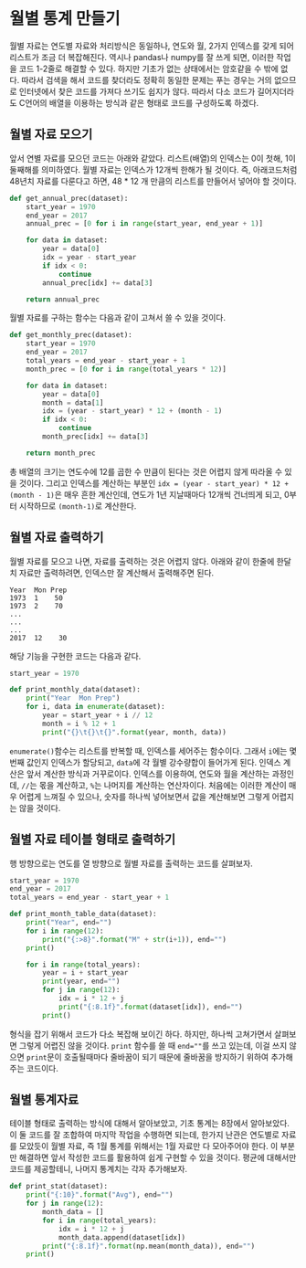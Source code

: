# 월별 통계 만들기

월별 자료는 연도별 자료와 처리방식은 동일하나, 연도와 월, 2가지 인덱스를 갖게 되어 리스트가 조금 더 복잡해진다. 역시나 pandas나 numpy를 잘 쓰게 되면, 이러한 작업을 코드 1-2줄로 해결할 수 있다. 하지만 기초가 없는 상태에서는 암호같을 수 밖에 없다. 따라서 검색을 해서 코드를 찾더라도 정확히 동일한 문제는 푸는 경우는 거의 없으므로 인터넷에서 찾은 코드를 가져다 쓰기도 쉽지가 않다. 따라서 다소 코드가 길어지더라도 C언어의 배열을 이용하는 방식과 같은 형태로 코드를 구성하도록 하겠다.

## 월별 자료 모으기

앞서 연별 자료를 모으던 코드는 아래와 같았다. 리스트(배열)의 인덱스는 0이 첫해, 1이 둘째해를 의미하였다. 월별 자료는 인덱스가 12개씩 한해가 될 것이다. 즉, 아래코드처럼 48년치 자료를 다룬다고 하면, 48 * 12 개 만큼의 리스트를 만들어서 넣어야 할 것이다.

```python
def get_annual_prec(dataset):
    start_year = 1970
    end_year = 2017
    annual_prec = [0 for i in range(start_year, end_year + 1)]

    for data in dataset:
        year = data[0]
        idx = year - start_year
        if idx < 0:
            continue
        annual_prec[idx] += data[3]

    return annual_prec
```

월별 자료를 구하는 함수는 다음과 같이 고쳐서 쓸 수 있을 것이다.

```python
def get_monthly_prec(dataset):
    start_year = 1970
    end_year = 2017
    total_years = end_year - start_year + 1
    month_prec = [0 for i in range(total_years * 12)]

    for data in dataset:
        year = data[0]
        month = data[1]
        idx = (year - start_year) * 12 + (month - 1)
        if idx < 0:
            continue
        month_prec[idx] += data[3]

    return month_prec
```

총 배열의 크기는 연도수에 12를 곱한 수 만큼이 된다는 것은 어렵지 않게 따라올 수 있을 것이다. 그리고 인덱스를 계산하는 부분인 `idx = (year - start_year) * 12 + (month - 1)`은 매우 흔한 계산인데, 연도가 1년 지날때마다 12개씩 건너띄게 되고, 0부터 시작하므로 `(month-1)`로 계산한다.

## 월별 자료 출력하기

월별 자료를 모으고 나면, 자료를 출력하는 것은 어렵지 않다. 아래와 같이 한줄에 한달치 자료만 출력하려면, 인덱스만 잘 계산해서 출력해주면 된다.

```
Year  Mon Prep
1973  1    50
1973  2    70
...
...
...
2017  12    30
```

해당 기능을 구현한 코드는 다음과 같다.

```python
start_year = 1970

def print_monthly_data(dataset):
    print("Year  Mon Prep")
    for i, data in enumerate(dataset):
        year = start_year + i // 12
        month = i % 12 + 1
        print("{}\t{}\t{}".format(year, month, data))
```

`enumerate()`함수는 리스트를 반복할 때, 인덱스를 세어주는 함수이다. 그래서 `i`에는 몇 번째 값인지 인덱스가 할당되고, `data`에 각 월별 강수량합이 들어가게 된다. 인덱스 계산은 앞서 계산한 방식과 거꾸로이다. 인덱스를 이용하여, 연도와 월을 계산하는 과정인데, `//`는 몫을 계산하고, `%`는 나머지를 계산하는 연산자이다. 처음에는 이러한 계산이 매우 어렵게 느껴질 수 있으나, 숫자를 하나씩 넣어보면서 값을 계산해보면 그렇게 어렵지는 않을 것이다.

## 월별 자료 테이블 형태로 출력하기

행 방향으로는 연도를 열 방향으로 월별 자료를 출력하는 코드를 살펴보자.

```python
start_year = 1970
end_year = 2017
total_years = end_year - start_year + 1

def print_month_table_data(dataset):
    print("Year", end="")
    for i in range(12):
        print("{:>8}".format("M" + str(i+1)), end="")
    print()

    for i in range(total_years):
        year = i + start_year
        print(year, end="")
        for j in range(12):
            idx = i * 12 + j
            print("{:8.1f}".format(dataset[idx]), end="")
        print()
```

형식을 잡기 위해서 코드가 다소 복잡해 보이긴 하다. 하지만, 하나씩 고쳐가면서 살펴보면 그렇게 어렵진 않을 것이다. `print` 함수를 쓸 때 `end=""`를 쓰고 있는데, 이걸 쓰지 않으면 `print`문이 호출될때마다 줄바꿈이 되기 때문에 줄바꿈을 방지하기 위하여 추가해주는 코드이다.

## 월별 통계자료

테이블 형태로 출력하는 방식에 대해서 알아보았고, 기초 통계는 8장에서 알아보았다. 이 둘 코드를 잘 조합하여 마지막 작업을 수행하면 되는데, 한가지 난관은 연도별로 자료를 모았듯이 월별 자료, 즉 1월 통계를 위해서는 1월 자료만 다 모아주어야 한다. 이 부분만 해결하면 앞서 작성한 코드를 활용하여 쉽게 구현할 수 있을 것이다. 평균에 대해서만 코드를 제공할테니, 나머지 통계치는 각자 추가해보자.

```python
def print_stat(dataset):
    print("{:10}".format("Avg"), end="")
    for j in range(12):
        month_data = []
        for i in range(total_years):
            idx = i * 12 + j
            month_data.append(dataset[idx])
        print("{:8.1f}".format(np.mean(month_data)), end="")
    print()
```